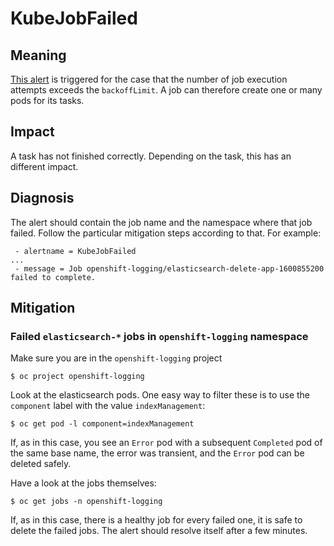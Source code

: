 # KubeJobFailed

## Meaning

[This alert][KubeJobFailed] is triggered for the case that the number of job execution
attempts exceeds the `backoffLimit`. A job can therefore create one or many pods
for its tasks.

## Impact

A task has not finished correctly. Depending on the task, this has an different
impact.

## Diagnosis

The alert should contain the job name and the namespace where that job failed.
Follow the particular mitigation steps according to that. For example:

```text
 - alertname = KubeJobFailed
... 
 - message = Job openshift-logging/elasticsearch-delete-app-1600855200 failed to complete.
```

## Mitigation

### Failed `elasticsearch-*` jobs in `openshift-logging` namespace

Make sure you are in the `openshift-logging` project

```console
$ oc project openshift-logging
```

Look at the elasticsearch pods. One easy way to filter these is to use the
`component` label with the value `indexManagement`:

```console
$ oc get pod -l component=indexManagement
```

If, as in this case, you see an `Error` pod with a subsequent `Completed` pod of
the same base name, the error was transient, and the `Error` pod can be deleted
safely.

Have a look at the jobs themselves:

```console
$ oc get jobs -n openshift-logging
```

If, as in this case, there is a healthy job for every failed one, it is safe to
delete the failed jobs. The alert should resolve itself after a few minutes.

[KubeJobFailed]: https://github.com/openshift/cluster-monitoring-operator/blob/aefc8fc5fc61c943dc1ca24b8c151940ae5f8f1c/assets/control-plane/prometheus-rule.yaml#L186-L195